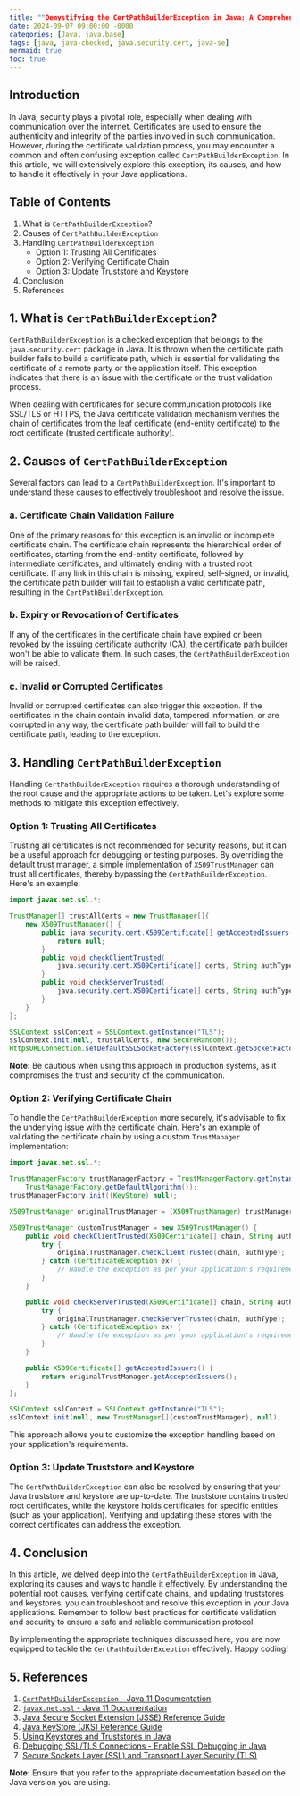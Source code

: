 ```yaml
---
title: ""Demystifying the CertPathBuilderException in Java: A Comprehensive Guide""
date: 2024-09-07 09:00:00 -0000
categories: [Java, java.base]
tags: [java, java-checked, java.security.cert, java-se]
mermaid: true
toc: true
---
```



## Introduction

In Java, security plays a pivotal role, especially when dealing with communication over the internet. Certificates are used to ensure the authenticity and integrity of the parties involved in such communication. However, during the certificate validation process, you may encounter a common and often confusing exception called `CertPathBuilderException`. In this article, we will extensively explore this exception, its causes, and how to handle it effectively in your Java applications.

## Table of Contents

1. What is `CertPathBuilderException`?
2. Causes of `CertPathBuilderException`
3. Handling `CertPathBuilderException`
    - Option 1: Trusting All Certificates
    - Option 2: Verifying Certificate Chain
    - Option 3: Update Truststore and Keystore
4. Conclusion
5. References

## 1. What is `CertPathBuilderException`?

`CertPathBuilderException` is a checked exception that belongs to the `java.security.cert` package in Java. It is thrown when the certificate path builder fails to build a certificate path, which is essential for validating the certificate of a remote party or the application itself. This exception indicates that there is an issue with the certificate or the trust validation process.

When dealing with certificates for secure communication protocols like SSL/TLS or HTTPS, the Java certificate validation mechanism verifies the chain of certificates from the leaf certificate (end-entity certificate) to the root certificate (trusted certificate authority).

## 2. Causes of `CertPathBuilderException`

Several factors can lead to a `CertPathBuilderException`. It's important to understand these causes to effectively troubleshoot and resolve the issue.

### a. Certificate Chain Validation Failure

One of the primary reasons for this exception is an invalid or incomplete certificate chain. The certificate chain represents the hierarchical order of certificates, starting from the end-entity certificate, followed by intermediate certificates, and ultimately ending with a trusted root certificate. If any link in this chain is missing, expired, self-signed, or invalid, the certificate path builder will fail to establish a valid certificate path, resulting in the `CertPathBuilderException`.

### b. Expiry or Revocation of Certificates

If any of the certificates in the certificate chain have expired or been revoked by the issuing certificate authority (CA), the certificate path builder won't be able to validate them. In such cases, the `CertPathBuilderException` will be raised.

### c. Invalid or Corrupted Certificates

Invalid or corrupted certificates can also trigger this exception. If the certificates in the chain contain invalid data, tampered information, or are corrupted in any way, the certificate path builder will fail to build the certificate path, leading to the exception.

## 3. Handling `CertPathBuilderException`

Handling `CertPathBuilderException` requires a thorough understanding of the root cause and the appropriate actions to be taken. Let's explore some methods to mitigate this exception effectively.

### Option 1: Trusting All Certificates

Trusting all certificates is not recommended for security reasons, but it can be a useful approach for debugging or testing purposes. By overriding the default trust manager, a simple implementation of `X509TrustManager` can trust all certificates, thereby bypassing the `CertPathBuilderException`. Here's an example:

```java
import javax.net.ssl.*;

TrustManager[] trustAllCerts = new TrustManager[]{
    new X509TrustManager() {
        public java.security.cert.X509Certificate[] getAcceptedIssuers() {
            return null;
        }
        public void checkClientTrusted(
            java.security.cert.X509Certificate[] certs, String authType) {
        }
        public void checkServerTrusted(
            java.security.cert.X509Certificate[] certs, String authType) {
        }
    }
};

SSLContext sslContext = SSLContext.getInstance("TLS");
sslContext.init(null, trustAllCerts, new SecureRandom());
HttpsURLConnection.setDefaultSSLSocketFactory(sslContext.getSocketFactory());
```

**Note:** Be cautious when using this approach in production systems, as it compromises the trust and security of the communication.

### Option 2: Verifying Certificate Chain

To handle the `CertPathBuilderException` more securely, it's advisable to fix the underlying issue with the certificate chain. Here's an example of validating the certificate chain by using a custom `TrustManager` implementation:

```java
import javax.net.ssl.*;

TrustManagerFactory trustManagerFactory = TrustManagerFactory.getInstance(
    TrustManagerFactory.getDefaultAlgorithm());
trustManagerFactory.init((KeyStore) null);

X509TrustManager originalTrustManager = (X509TrustManager) trustManagerFactory.getTrustManagers()[0];

X509TrustManager customTrustManager = new X509TrustManager() {
    public void checkClientTrusted(X509Certificate[] chain, String authType) {
        try {
            originalTrustManager.checkClientTrusted(chain, authType);
        } catch (CertificateException ex) {
            // Handle the exception as per your application's requirement
        }
    }

    public void checkServerTrusted(X509Certificate[] chain, String authType) {
        try {
            originalTrustManager.checkServerTrusted(chain, authType);
        } catch (CertificateException ex) {
            // Handle the exception as per your application's requirement
        }
    }

    public X509Certificate[] getAcceptedIssuers() {
        return originalTrustManager.getAcceptedIssuers();
    }
};

SSLContext sslContext = SSLContext.getInstance("TLS");
sslContext.init(null, new TrustManager[]{customTrustManager}, null);
```

This approach allows you to customize the exception handling based on your application's requirements.

### Option 3: Update Truststore and Keystore

The `CertPathBuilderException` can also be resolved by ensuring that your Java truststore and keystore are up-to-date. The truststore contains trusted root certificates, while the keystore holds certificates for specific entities (such as your application). Verifying and updating these stores with the correct certificates can address the exception.

## 4. Conclusion

In this article, we delved deep into the `CertPathBuilderException` in Java, exploring its causes and ways to handle it effectively. By understanding the potential root causes, verifying certificate chains, and updating truststores and keystores, you can troubleshoot and resolve this exception in your Java applications. Remember to follow best practices for certificate validation and security to ensure a safe and reliable communication protocol.

By implementing the appropriate techniques discussed here, you are now equipped to tackle the `CertPathBuilderException` effectively. Happy coding!

## 5. References

1. [`CertPathBuilderException` - Java 11 Documentation](https://docs.oracle.com/en/java/javase/11/docs/api/java.base/java/security/cert/CertPathBuilderException.html)
2. [`javax.net.ssl` - Java 11 Documentation](https://docs.oracle.com/en/java/javase/11/docs/api/java.base/javax/net/ssl/package-summary.html)
3. [Java Secure Socket Extension (JSSE) Reference Guide](https://docs.oracle.com/en/java/javase/11/security/java-secure-socket-extension-jsse-reference-guide.html)
4. [Java KeyStore (JKS) Reference Guide](https://docs.oracle.com/en/java/javase/11/docs/specs/security/standard-names.html#keystore-types)
5. [Using Keystores and Truststores in Java](https://www.baeldung.com/java-keystore-truststore-difference)
6. [Debugging SSL/TLS Connections - Enable SSL Debugging in Java](https://blogs.oracle.com/java-platform-group/diagnosing-tlsssl-and-https)
7. [Secure Sockets Layer (SSL) and Transport Layer Security (TLS)](https://www.oracle.com/java/technologies/javase/javase-jdk8-doc-downloads.html)

**Note:** Ensure that you refer to the appropriate documentation based on the Java version you are using.
